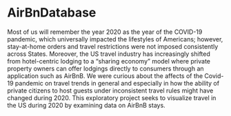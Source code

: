 # AirBnDatabase


Most of us will remember the year 2020 as the year of the COVID-19 pandemic, which universally impacted the lifestyles of Americans; however, stay-at-home orders and travel restrictions were not imposed consistently across States.  Moreover, the US travel industry has increasingly shifted from hotel-centric lodging to a “sharing economy” model where private property owners can offer lodgings directly to consumers through an application such as AirBnB.  We were curious about the affects of the Covid-19 pandemic on travel trends in general and especially in how the ability of private citizens to host guests under inconsistent travel rules might have changed during 2020.  This exploratory project seeks to visualize travel in the US during 2020 by examining data on AirBnB stays.
